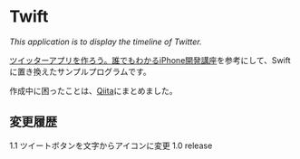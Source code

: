 # Twift
_This application is to display the timeline of Twitter._

[ツイッターアプリを作ろう。誰でもわかるiPhone開発講座](http://www.appbank.net/2012/06/30/iphone-news/434166.php)を参考にして、Swiftに置き換えたサンプルプログラムです。

作成中に困ったことは、[Qiita](http://qiita.com/135yshr/items/54a999b334f50f1709d5)にまとめました。

## 変更履歴
1.1 ツイートボタンを文字からアイコンに変更
1.0 release